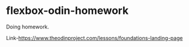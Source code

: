 # flexbox-odin-homework

Doing homework.

Link-https://www.theodinproject.com/lessons/foundations-landing-page

